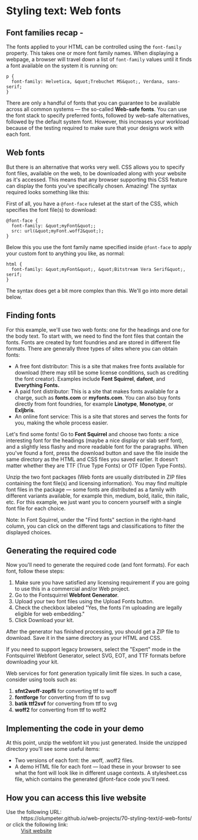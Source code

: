 # Styling text: Web fonts

## Font families recap -
The fonts applied to your HTML can be controlled using the 
<code>font-family</code> property. This takes one or more font family 
names. When displaying a webpage, a browser will travel down a list of 
<code>font-family</code> values until it finds a font available on the 
system it is running on:

```
p {
  font-family: Helvetica, &quot;Trebuchet MS&quot;, Verdana, sans-serif;
}    
```

There are only a handful of fonts that you can guarantee to be available 
across all common systems — the so-called **Web-safe fonts**. You can use 
the font stack to specify preferred fonts, followed by web-safe alternatives, 
followed by the default system font. However, this increases your workload 
because of the testing required to make sure that your designs work with 
each font.

## Web fonts
But there is an alternative that works very well. CSS allows you to specify 
font files, available on the web, to be downloaded along with your website 
as it's accessed. This means that any browser supporting this CSS feature can 
display the fonts you've specifically chosen. Amazing! The syntax required 
looks something like this:

First of all, you have a <code>@font-face</code> ruleset at the start of 
the CSS, which specifies the font file(s) to download:

```
@font-face {
  font-family: &quot;myFont&quot;;
  src: url(&quot;myFont.woff2&quot;);
}
```

Below this you use the font family name specified inside <code>@font-face</code> 
to apply your custom font to anything you like, as normal:

```
html {
  font-family: &quot;myFont&quot;, &quot;Bitstream Vera Serif&quot;, serif;
}

```

The syntax does get a bit more complex than this. We'll go into more detail below.

## Finding fonts

For this example, we'll use two web fonts: one for the headings and one for 
the body text. To start with, we need to find the font files that contain the 
fonts. Fonts are created by font foundries and are stored in different file 
formats. There are generally three types of sites where you can obtain fonts:

- A free font distributor: This is a site that makes free fonts available for 
download (there may still be some license conditions, such as crediting the 
font creator). Examples include **Font Squirrel**, **dafont**, and **Everything 
Fonts.**
- A paid font distributor: This is a site that makes fonts available for a 
charge, such as **fonts.com** or **myfonts.com**. You can also buy fonts 
directly from font foundries, for example **Linotype**, **Monotype**, or 
**Exljbris**.
- An online font service: This is a site that stores and serves the fonts for 
you, making the whole process easier.

Let's find some fonts! Go to **Font Squirrel** and choose two fonts: a nice 
interesting font for the headings (maybe a nice display or slab serif font), 
and a slightly less flashy and more readable font for the paragraphs. When 
you've found a font, press the download button and save the file inside the 
same directory as the HTML and CSS files you saved earlier. It doesn't matter 
whether they are TTF (True Type Fonts) or OTF (Open Type Fonts).

Unzip the two font packages (Web fonts are usually distributed in ZIP files 
containing the font file(s) and licensing information). You may find multiple 
font files in the package — some fonts are distributed as a family with 
different variants available, for example thin, medium, bold, italic, thin 
italic, etc. For this example, we just want you to concern yourself with a 
single font file for each choice.

Note: In Font Squirrel, under the &quot;Find fonts&quot; section in the 
right-hand column, you can click on the different tags and classifications to 
filter the displayed choices.

## Generating the required code

Now you'll need to generate the required code (and font formats). For each 
font, follow these steps:

1. Make sure you have satisfied any licensing requirement if you are going to 
use this in a commercial and/or Web project.
1. Go to the Fontsquirrel **Webfont Generator**.
1. Upload your two font files using the Upload Fonts button.
1. Check the checkbox labeled &quot;Yes, the fonts I'm uploading are legally
 eligible for web embedding.&quot;
1. Click Download your kit.

After the generator has finished processing, you should get a ZIP file to 
download. Save it in the same directory as your HTML and CSS.

If you need to support legacy browsers, select the &quot;Expert&quot; mode in 
the Fontsquirrel Webfont Generator, select SVG, EOT, and TTF formats before 
downloading your kit.

Web services for font generation typically limit file sizes. In such a case, 
consider using tools such as:

1. **sfnt2woff-zopfli** for converting ttf to woff
1. **fontforge** for converting from ttf to svg
1. **batik ttf2svf** for converting from ttf to svg
1. **woff2** for converting from ttf to woff2

## Implementing the code in your demo

At this point, unzip the webfont kit you just generated. Inside the unzipped 
directory you'll see some useful items:

- Two versions of each font: the .woff, .woff2 files.
- A demo HTML file for each font — load these in your browser to see what the 
font will look like in different usage contexts.
A stylesheet.css file, which contains the generated @font-face code you'll need.

## How you can access this live website

<dl>
  Use the following URL:
  <dd>
    https://olumpeter.github.io/web-projects/70-styling-text/d-web-fonts/
  </dd>
  or click the following link:
  <dd>
    <a href="https://olumpeter.github.io/web-projects/70-styling-text/d-web-fonts/">Visit website</a>
  </dd>
</dl>
